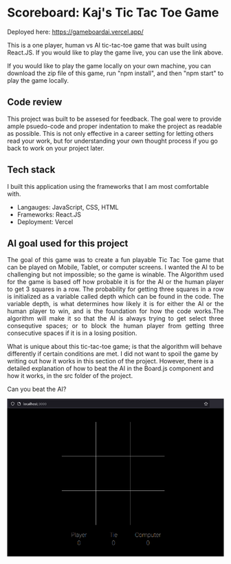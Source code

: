 # Scoreboard: Kaj's Tic Tac Toe Game

Deployed here: https://gameboardai.vercel.app/

This is a one player, human vs AI tic-tac-toe game that was built using React.JS. If you would like to play the game live, you can use the link above. 

If you would like to play the game locally on your own machine, you can download the zip file of this game, run "npm install", and then "npm start" to play the game locally. 

## Code review

This project was built to be assesed for feedback. The goal were to provide ample psuedo-code and proper indentation to make the project as readable as possible. This is not only effective in a career setting for letting others read your work, but for understanding your own thought process if you go back to work on your project later. 

## Tech stack

I built this application using the frameworks that I am most comfortable with. 

- Langauges: JavaScript, CSS, HTML
- Frameworks: React.JS
- Deployment: Vercel

## AI goal used for this project

<p width="800" align="justify">The goal of this game was to create a fun playable Tic Tac Toe game that can be played on Mobile, Tablet, or computer screens. I wanted the AI to be challenging but not impossible; so the game is winable. The Algorithm used for the game is based off how probable it is for the AI or the human player to get 3 squares in a row. The probability for getting three squares in a row is initialized as a variable called depth which can be found in the code. The variable depth, is what determines how likely it is for either the AI or the human player to win, and is the foundation for how the code works.The algorithm will make it so that the AI is always trying to get select three consequtive spaces; or to block the human player from getting three consecutive spaces if it is in a losing position.</p>

<p>What is unique about this tic-tac-toe game; is that the algorithm will behave differently if certain conditions are met. I did not want to spoil the game by writing out how it works in this section of the project. However, there is a detailed explanation of how to beat the AI in the Board.js component and how it works, in the src folder of the project.</p>

<p>Can you beat the AI?</p>

<img src="https://raw.githubusercontent.com/Vlad1999/tic-tac-toe/main/game.png" width="800" height="auto" alt="Tic-tac-toe game screenshots">